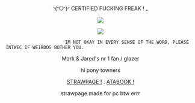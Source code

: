 <p align="center">◝(ᵔᗜᵔ)◜ CERTIFIED FUCKING FREAK ! ₊

<div align="center">

![](https://komarev.com/ghpvc/?username=absolutelynormalindividual&color=red) 

</div>

<p align="center">
  <img src="https://github.com/user-attachments/assets/92faaa67-abf9-4a0d-a331-19eba6dc545f" />
</p>




                          IM NOT OKAY IN EVERY SENSE OF THE WORD, PLEASE INTWEC IF WEIRDOS BOTHER YOU.    
                                
<p align="center"> Mark & Jared's nr 1 fan / glazer 





<p align="center">   hi pony towners

<p align="center">
<a href="https://boombayahchickenjockey.straw.page" rel="nofollow">STRAWPAGE !</a>  .
<a href="https://dexter.atabook.org/" rel="nofollow">ATABOOK !</a>  

<p align="center">
strawpage made for pc btw errr 

